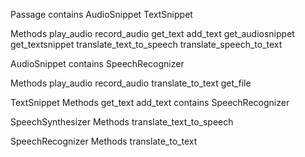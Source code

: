 

Passage
  contains
    AudioSnippet
    TextSnippet

  Methods
    play_audio
    record_audio
    get_text
    add_text
    get_audiosnippet
    get_textsnippet
    translate_text_to_speech
    translate_speech_to_text


AudioSnippet
  contains
    SpeechRecognizer

  Methods
    play_audio
    record_audio
    translate_to_text
    get_file


TextSnippet
  Methods
    get_text
    add_text
  contains
   SpeechRecognizer

SpeechSynthesizer
  Methods
    translate_text_to_speech

SpeechRecognizer
  Methods
    translate_to_text



